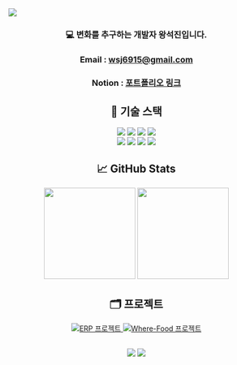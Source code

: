 <img src="https://capsule-render.vercel.app/api?type=speech&color=auto&height=200&section=header&text=Welcome%20to%20my%20Github&fontSize=60" />

<h3 align="center">💻 변화를 추구하는 개발자 왕석진입니다.</h3>

<h3 align="center">Email : <a href="mailto:wsj6915@gmail.com">wsj6915@gmail.com</a></h3>
<h3 align="center">Notion : <a href="https://www.notion.so/221cceeab4f580a7bd15f8d864c8f86d?source=copy_link" target="_blank">포트폴리오 링크</a></h3>

<h2 align="center">
  🧰 기술 스택
</h2>
<p align="center">
  <!-- Languages -->
  <img src="https://img.shields.io/badge/Java-007396?style=flat&logo=java&logoColor=white"/>
  <img src="https://img.shields.io/badge/JavaScript-F7DF1E?style=flat&logo=javascript&logoColor=black"/>
  <img src="https://img.shields.io/badge/Python-3776AB?style=flat&logo=python&logoColor=white"/>
   <!-- Frontend -->
  <img src="https://img.shields.io/badge/React-61DAFB?style=flat&logo=react&logoColor=black"/>
  <br>
  <!-- Backend -->
  <img src="https://img.shields.io/badge/Node.js-339933?style=flat&logo=node.js&logoColor=white"/>
  <img src="https://img.shields.io/badge/Spring-6DB33F?style=flat&logo=spring&logoColor=white"/>
  <img src="https://img.shields.io/badge/Apache Tomcat-F8DC75?style=flat&logo=apachetomcat&logoColor=black"/>
  <!-- Database -->
  <img src="https://img.shields.io/badge/MySQL-4479A1?style=flat&logo=mysql&logoColor=white"/>
</p>

<h2 align="center">📈 GitHub Stats</h2>
<p align="center">
  <img src="https://github-readme-stats.vercel.app/api?username=H1ghz&show_icons=true&theme=tokyonight" height="180px"/>
  <img src="https://github-readme-stats.vercel.app/api/top-langs/?username=H1ghz&layout=compact&theme=tokyonight" height="180px"/>
</p>

<h2 align="center">🗂️ 프로젝트</h2>
<p align="center">
  <a href="https://github.com/H1ghz/ERP" target="_blank" rel="noopener noreferrer">
    <img src="https://github-readme-stats.vercel.app/api/pin/?username=H1ghz&repo=ERP&theme=tokyonight" alt="ERP 프로젝트" />
  </a>
  <a href="https://github.com/H1ghz/Where-Food" target="_blank" rel="noopener noreferrer">
    <img src="https://github-readme-stats.vercel.app/api/pin/?username=H1ghz&repo=Where-Food&theme=tokyonight" alt="Where-Food 프로젝트" />
  </a>
</p>
<h2 align="center"></h2>
<p align="center">
  <a href="https://linkedin.com/in/yourprofile" target="_blank"><img src="https://img.shields.io/badge/LinkedIn-0A66C2?style=flat&logo=linkedin&logoColor=white"/></a>
  <a href="https://your-portfolio.com" target="_blank"><img src="https://img.shields.io/badge/Portfolio-000000?style=flat&logo=github&logoColor=white"/></a>
</p>
